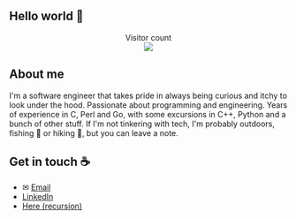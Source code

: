## Hello world 👋

<p align="center">
    Visitor count <br>
    <img src="https://profile-counter.glitch.me/Maelkum/count.svg" />
</p>

## About me

I'm a software engineer that takes pride in always being curious and itchy to look under the hood. Passionate about programming and engineering. Years of experience in C, Perl and Go, with some excursions in C++, Python and a bunch of other stuff. If I'm not tinkering with tech, I'm probably outdoors, fishing 🎣 or hiking 🥾, but you can leave a note.

## Get in touch ☕

- ✉ [Email](mailto:pathlidge.ann@gmail.com)
- [LinkedIn](https://www.linkedin.com/in/aleksandar-cekrlic/)
- [Here (recursion)](https://github.com/Maelkum)

<!--
**Maelkum/Maelkum** is a ✨ _special_ ✨ repository because its `README.md` (this file) appears on your GitHub profile.

Here are some ideas to get you started:

- 🔭 I’m currently working on ...
- 🌱 I’m currently learning ...
- 👯 I’m looking to collaborate on ...
- 🤔 I’m looking for help with ...
- 💬 Ask me about ...
- 📫 How to reach me: ...
- 😄 Pronouns: ...
- ⚡ Fun fact: ...
-->
